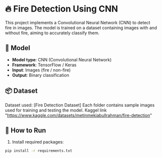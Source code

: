 # 🔥 Fire Detection Using CNN

This project implements a Convolutional Neural Network (CNN) to detect fire in images. The model is trained on a dataset containing images with and without fire, aiming to accurately classify them.

## 🧠 Model

- **Model type**: CNN (Convolutional Neural Network)
- **Framework**: TensorFlow / Keras
- **Input**: Images (fire / non-fire)
- **Output**: Binary classification

## 📦 Dataset

Dataset used: [Fire Detection Dataset]
Each folder contains sample images used for training and testing the model.
Kaggel link "https://www.kaggle.com/datasets/metinmekiabullrahman/fire-detection"

## 🚀 How to Run

1. Install required packages:
```bash
pip install -r requirements.txt

